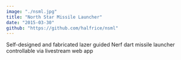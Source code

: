 ```yaml
---
image: "./nsml.jpg"
title: "North Star Missile Launcher"
date: "2015-03-30"
github: "https://github.com/halfrice/nsml"
---
```


Self-designed and fabricated lazer guided Nerf dart missile launcher controllable via livestream web app
